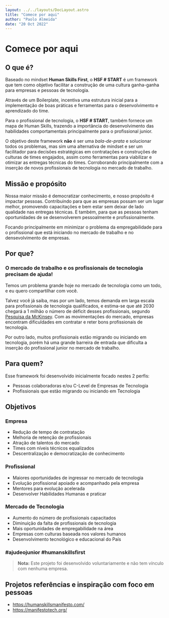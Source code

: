 ```yaml
---
layout: ../../layouts/DocLayout.astro
title: "Comece por aqui"
author: "Paolo Almeida"
date: "20 Oct 2022"
---
```


# <a class="dark:text-violet-400 text-violet-700" name="comece">Comece por aqui</a>

## <a class="text-violet-700 dark:text-violet-400" name="o-que-e">O que é?</a>

Baseado no mindset **Human Skills First**, o **HSF # START** é um framework que tem como objetivo facilitar a construção de uma cultura ganha-ganha para empresas e pessoas de tecnologia.

Através de um Boilerplate, incentiva uma estrutura inicial para a implementação de boas práticas e ferramentas para o desenvolvimento e aprendizado do time.

Para o profissional de tecnologia, o **HSF # START**, também fornece um mapa de Human Skills, trazendo a importância do desenvolvimento das habilidades comportamentais principalmente para o profissional junior.

O objetivo deste framework **não** é ser uma *bala-de-prata* e solucionar todos os problemas, mas sim uma alternativa de mindset e ser um facilitador para decisões estratégicas em contratações e construções de culturas de times engajados, assim como ferramentas para viabilizar e otimizar as entregas técnicas do times. Corroborando principalmente com a inserção de novos profissionais de tecnologia no mercado de trabalho.

## <a class="text-violet-700 dark:text-violet-400" name="missao-e-proposito">Missão e propósito</a>

Nossa maior missão é democratizar conhecimento, e nosso propósito é impactar pessoas. Contribuindo para que as empresas possam ser um lugar melhor, promovendo capacitações e bem estar sem deixar de lado qualidade nas entregas técnicas. E também, para que as pessoas tenham oportunidades de se desenvolverem pessoalmente e profissionalmente.

Focando principalmente em minimizar o problema da empregabilidade para o profissional que está iniciando no mercado de trabalho e no densevolvimento de empresas.


## <a class="text-violet-700 dark:text-violet-400" name="por-que">Por que?</a>

### O mercado de trabalho e os profissionais de tecnologia precisam de ajuda!

Temos um problema grande hoje no mercado de tecnologia como um todo, e eu quero compartilhar com você.

Talvez você já saiba, mas por um lado, temos demanda em larga escala para profissionais de tecnologia qualificados, e estima-se que até 2030 chegará a 1 milhão o número de déficit desses profissionais, segundo [Pesquisa da McKinsey](https://www.mckinsey.com/br/our-insights/all-insights/o-que-importa-para-atrair-e-reter-os-talentos-mais-disputados-do-mercado). Com as movimentações do mercado, empresas encontram dificuldades em contratar e reter bons profissionais de tecnologia.

Por outro lado, muitos profissionais estão migrando ou iniciando em tecnologia, porém há uma grande barreira de entrada que dificulta a inserção do profissional junior no mercado de trabalho.

## <a class="text-violet-700 dark:text-violet-400" name="para-quem">Para quem?</a>

Esse framework foi desenvolvido inicialmente focado nestes 2 perfis:

- Pessoas colaboradoras e/ou C-Level de Empresas de Tecnologia
- Profissionais que estão migrando ou iniciando em Tecnologia

## <a class="text-violet-700 dark:text-violet-400" name="objetivos">Objetivos</a>

### <a class="text-violet-700 dark:text-violet-400" name="empresa">Empresa</a>
- Redução de tempo de contratação
- Melhoria de retenção de profissionais
- Atração de talentos do mercado
- Times com níveis técnicos equalizados
- Descentralização e democratização de conhecimento

### <a class="text-violet-700 dark:text-violet-400" name="profissional">Profissional</a>
- Maiores oportunidades de ingressar no mercado de tecnologia 
- Evolução profissional apoiado e acompanhado pela empresa
- Mentores para evolução acelerada
- Desenvolver Habilidades Humanas e praticar

### <a class="text-violet-700 dark:text-violet-400" name="mercado-de-tecnologia">Mercado de Tecnologia</a>
- Aumento do número de profissionais capacitados
- Diminuição da falta de profissionais de tecnologia
- Mais oportunidades de empregabilidade na área
- Empresas com culturas baseada nos valores humanos
- Desenvolvimento tecnológico e educacional do País

### #ajudeojunior #humanskillsfirst

> **Nota:** Este projeto foi desenvolvido voluntariamente e não tem vínculo com nenhuma empresa. 

## <a class="text-violet-700 dark:text-violet-400" name="referencias">Projetos referências e inspiração com foco em pessoas

- https://humanskillsmanifesto.com/
- https://manifestotech.org/
